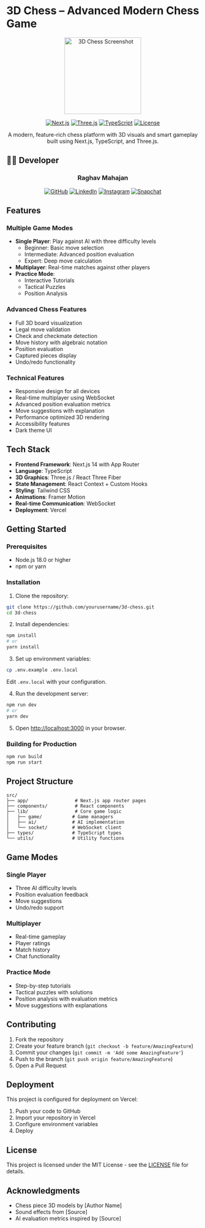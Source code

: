 # 3D Chess – Advanced Modern Chess Game

<div align="center">
  <img src="public/screenshot.png" alt="3D Chess Screenshot" width="200"/>

  [![Next.js](https://img.shields.io/badge/Next.js-14-black?style=flat&logo=next.js)](https://nextjs.org/)
  [![Three.js](https://img.shields.io/badge/Three.js-3D-000000?style=flat&logo=three.js)](https://threejs.org/)
  [![TypeScript](https://img.shields.io/badge/TypeScript-4.0+-blue.svg?logo=typescript)](https://www.typescriptlang.org/)
  [![License](https://img.shields.io/badge/License-MIT-green.svg)](LICENSE)

  A modern, feature-rich chess platform with 3D visuals and smart gameplay built using Next.js, TypeScript, and Three.js.
</div>

## 👨‍💻 Developer

<div align="center">
  <h3>Raghav Mahajan</h3>
  
  [![GitHub](https://img.shields.io/badge/GitHub-s_raghv--m-black?style=flat&logo=github)](https://github.com/raghv-m)
  [![LinkedIn](https://img.shields.io/badge/LinkedIn-Raghav_Mahajan-blue?style=flat&logo=linkedin)](https://www.linkedin.com/in/raghav-mahajan-17611b24b)
  [![Instagram](https://img.shields.io/badge/Instagram-raghv.m__-pink?style=flat&logo=instagram)](https://instagram.com/ragh.v_)
  [![Snapchat](https://img.shields.io/badge/Snapchat-rxaghav-yellow?style=flat&logo=snapchat)](https://snapchat.com/add/rxaghav)
</div>


## Features

### Multiple Game Modes
- **Single Player**: Play against AI with three difficulty levels
  - Beginner: Basic move selection
  - Intermediate: Advanced position evaluation
  - Expert: Deep move calculation
- **Multiplayer**: Real-time matches against other players
- **Practice Mode**:
  - Interactive Tutorials
  - Tactical Puzzles
  - Position Analysis

### Advanced Chess Features
- Full 3D board visualization
- Legal move validation
- Check and checkmate detection
- Move history with algebraic notation
- Position evaluation
- Captured pieces display
- Undo/redo functionality

### Technical Features
- Responsive design for all devices
- Real-time multiplayer using WebSocket
- Advanced position evaluation metrics
- Move suggestions with explanation
- Performance optimized 3D rendering
- Accessibility features
- Dark theme UI

## Tech Stack

- **Frontend Framework**: Next.js 14 with App Router
- **Language**: TypeScript
- **3D Graphics**: Three.js / React Three Fiber
- **State Management**: React Context + Custom Hooks
- **Styling**: Tailwind CSS
- **Animations**: Framer Motion
- **Real-time Communication**: WebSocket
- **Deployment**: Vercel

## Getting Started

### Prerequisites
- Node.js 18.0 or higher
- npm or yarn

### Installation

1. Clone the repository:
```bash
git clone https://github.com/yourusername/3d-chess.git
cd 3d-chess
```

2. Install dependencies:
```bash
npm install
# or
yarn install
```

3. Set up environment variables:
```bash
cp .env.example .env.local
```
Edit `.env.local` with your configuration.

4. Run the development server:
```bash
npm run dev
# or
yarn dev
```

5. Open [http://localhost:3000](http://localhost:3000) in your browser.

### Building for Production

```bash
npm run build
npm run start
```

## Project Structure

```
src/
├── app/                 # Next.js app router pages
├── components/          # React components
├── lib/                 # Core game logic
│   ├── game/           # Game managers
│   ├── ai/             # AI implementation
│   └── socket/         # WebSocket client
├── types/              # TypeScript types
└── utils/              # Utility functions
```

## Game Modes

### Single Player
- Three AI difficulty levels
- Position evaluation feedback
- Move suggestions
- Undo/redo support

### Multiplayer
- Real-time gameplay
- Player ratings
- Match history
- Chat functionality

### Practice Mode
- Step-by-step tutorials
- Tactical puzzles with solutions
- Position analysis with evaluation metrics
- Move suggestions with explanations

## Contributing

1. Fork the repository
2. Create your feature branch (`git checkout -b feature/AmazingFeature`)
3. Commit your changes (`git commit -m 'Add some AmazingFeature'`)
4. Push to the branch (`git push origin feature/AmazingFeature`)
5. Open a Pull Request

## Deployment

This project is configured for deployment on Vercel:

1. Push your code to GitHub
2. Import your repository in Vercel
3. Configure environment variables
4. Deploy

## License

This project is licensed under the MIT License - see the [LICENSE](LICENSE) file for details.

## Acknowledgments

- Chess piece 3D models by [Author Name]
- Sound effects from [Source]
- AI evaluation metrics inspired by [Source]
